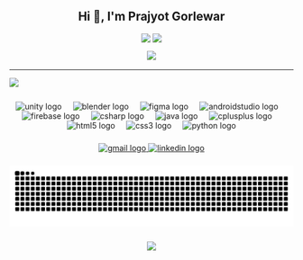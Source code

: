<h2 align="center">Hi 👋, I'm Prajyot Gorlewar</h2>

<p align="center">
  <img align="top" height="200" src="https://github-readme-stats.vercel.app/api?username=prajyotgorlewar&theme=highcontrast&hide_border=true&include_all_commits=true&count_private=true" />
  <img align="top" height="200" src="https://github-readme-stats.vercel.app/api/top-langs/?username=prajyotgorlewar&theme=highcontrast&hide_border=true&include_all_commits=true&count_private=true&layout=compact" />
</p>

<p align="center">
  <img src="https://nirzak-streak-stats.vercel.app/?user=prajyotgorlewar&theme=highcontrast&hide_border=true" />
</p>


---
[![](https://visitcount.itsvg.in/api?id=prajyotgorlewar&icon=0&color=0)](https://visitcount.itsvg.in)

###

<div align="center">
  <img src="https://cdn.jsdelivr.net/gh/devicons/devicon/icons/unity/unity-original.svg" height="30" alt="unity logo"  />
  <img width="12" />
  <img src="https://cdn.jsdelivr.net/gh/devicons/devicon/icons/blender/blender-original.svg" height="30" alt="blender logo"  />
  <img width="12" />
  <img src="https://cdn.jsdelivr.net/gh/devicons/devicon/icons/figma/figma-original.svg" height="30" alt="figma logo"  />
  <img width="12" />
  <img src="https://cdn.jsdelivr.net/gh/devicons/devicon/icons/androidstudio/androidstudio-original.svg" height="30" alt="androidstudio logo"  />
  <img width="12" />
  <img src="https://cdn.jsdelivr.net/gh/devicons/devicon/icons/firebase/firebase-plain.svg" height="30" alt="firebase logo"  />
  <img width="12" />
  <img src="https://cdn.jsdelivr.net/gh/devicons/devicon/icons/csharp/csharp-original.svg" height="30" alt="csharp logo"  />
  <img width="12" />
  <img src="https://cdn.jsdelivr.net/gh/devicons/devicon/icons/java/java-original.svg" height="30" alt="java logo"  />
  <img width="12" />
  <img src="https://cdn.jsdelivr.net/gh/devicons/devicon/icons/cplusplus/cplusplus-original.svg" height="30" alt="cplusplus logo"  />
  <img width="12" />
  <img src="https://cdn.jsdelivr.net/gh/devicons/devicon/icons/html5/html5-original.svg" height="30" alt="html5 logo"  />
  <img width="12" />
  <img src="https://cdn.jsdelivr.net/gh/devicons/devicon/icons/css3/css3-original.svg" height="30" alt="css3 logo"  />
  <img width="12" />
  <img src="https://cdn.jsdelivr.net/gh/devicons/devicon/icons/python/python-original.svg" height="30" alt="python logo"  />
</div>

###

<div align="center">
  <a href="prajyotgorlewar@gmail.com" target="_blank">
    <img src="https://img.shields.io/static/v1?message=Gmail&logo=gmail&label=&color=D14836&logoColor=white&labelColor=&style=for-the-badge" height="35" alt="gmail logo"  />
  </a>
  <a href="https://www.linkedin.com/in/prajyot-gorlewar-14a115286/" target="_blank">
    <img src="https://img.shields.io/static/v1?message=LinkedIn&logo=linkedin&label=&color=0077B5&logoColor=white&labelColor=&style=for-the-badge" height="35" alt="linkedin logo"  />
  </a>
</div>

###

<div align="left">
</div>

###




<img src="https://raw.githubusercontent.com/prajyotgorlewar/prajyotgorlewar/output/snake.svg" alt="Snake animation" />

###

<div align="center">
  <img src="https://profile-counter.glitch.me/prajyotgorlewar/count.svg?"  />
</div>

###
